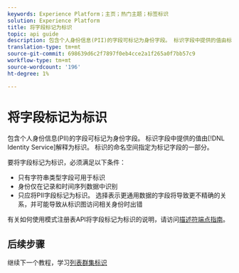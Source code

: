 ```yaml
---
keywords: Experience Platform；主页；热门主题；标签标识
solution: Experience Platform
title: 将字段标记为标识
topic: api guide
description: 包含个人身份信息(PII)的字段可标记为身份字段。 标识字段中提供的值由标识服务解释为标识。 标识的命名空间指定为标记字段的一部分。
translation-type: tm+mt
source-git-commit: 698639d6c2f7897f0eb4cce2a1f265a0f7bb57c9
workflow-type: tm+mt
source-wordcount: '196'
ht-degree: 1%

---
```



# 将字段标记为标识

包含个人身份信息(PII)的字段可标记为身份字段。 标识字段中提供的值由[!DNL Identity Service]解释为标识。 标识的命名空间指定为标记字段的一部分。

要将字段标记为标识，必须满足以下条件：

- 只有字符串类型字段可用于标识
- 身份仅在记录和时间序列数据中识别
- 只应将PII字段标记为标识。 选择表示更通用数据的字段将导致更不精确的关系，并可能导致从标识图访问相关身份时出错

有关如何使用模式注册表API将字段标记为标识的说明，请访问[描述符端点指南](../../xdm/api/descriptors.md#create)。

## 后续步骤

继续下一个教程，学习[列表群集标识](./list-cluster-identites.md)